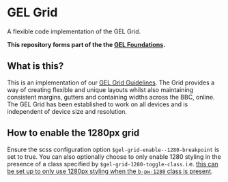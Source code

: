 # GEL Grid

A flexible code implementation of the GEL Grid.

**This repository forms part of the the [GEL Foundations](https://github.com/bbc/gel-foundations).**

## What is this?

This is an implementation of our [GEL Grid Guidelines](http://www.bbc.co.uk/gel/guidelines/grid).
The Grid provides a way of creating flexible and unique layouts whilst also maintaining consistent margins, gutters and containing widths across the BBC, online.
The GEL Grid has been established to work on all devices and is independent of device size and resolution.

## How to enable the 1280px grid

Ensure the scss configuration option `$gel-grid-enable--1280-breakpoint` is set to true. You can also optionally choose to only enable 1280 styling in the presence of a class specified by `$gel-grid-1280-toggle-class`. i.e. [this can be set up to only use 1280px styling when the `b-pw-1280` class is present](http://www.bbc.co.uk/frameworks/orb/css).
